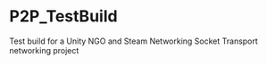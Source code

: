 # P2P_TestBuild
Test build for a Unity NGO and Steam Networking Socket Transport networking project
